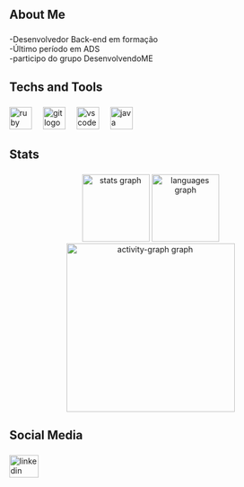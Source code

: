 
<h2 align="left">About Me</h2>

###

<p align="left">-Desenvolvedor Back-end em formação<br>-Último período em ADS<br>-participo do grupo DesenvolvendoME</p>

###

<h2 align="left">Techs and Tools</h2>

###

<div align="left">
  <img src="https://cdn.jsdelivr.net/gh/devicons/devicon/icons/ruby/ruby-original.svg" height="40" alt="ruby logo"  />
  <img width="12" />
  <img src="https://cdn.jsdelivr.net/gh/devicons/devicon/icons/git/git-original.svg" height="40" alt="git logo"  />
  <img width="12" />
  <img src="https://cdn.jsdelivr.net/gh/devicons/devicon/icons/vscode/vscode-original.svg" height="40" alt="vscode logo"  />
  <img width="12" />
  <img src="https://cdn.jsdelivr.net/gh/devicons/devicon/icons/java/java-original.svg" height="40" alt="java logo"  />
</div>

###

<h2 align="left">Stats</h2>

###

<div align="center">
  <img src="https://github-readme-stats.vercel.app/api?username=ThomasSantos-Dev&hide_title=false&hide_rank=false&show_icons=true&include_all_commits=true&count_private=true&disable_animations=false&theme=nightowl&locale=pt-br&hide_border=false&order=1&custom_title=Thomas%20Jefferson%20GItHubStats" height="120" alt="stats graph"  />
  <img src="https://github-readme-stats.vercel.app/api/top-langs?username=ThomasSantos-Dev&locale=pt-br&hide_title=false&layout=compact&card_width=320&langs_count=5&theme=nightowl&hide_border=false&order=2" height="120" alt="languages graph"  />
  <img src="https://github-readme-activity-graph.vercel.app/graph?username=ThomasSantos-Dev&radius=16&theme=nightowl&area=true&order=5" height="300" alt="activity-graph graph"  />
</div>

###

<h2 align="left">Social Media</h2>

###

<div align="left">
  <a href="https://www.linkedin.com/in/thomas-jefferson-espíndola-santos-6076a2128/" target="_blank">
    <img src="https://raw.githubusercontent.com/maurodesouza/profile-readme-generator/master/src/assets/icons/social/linkedin/default.svg" width="52" height="40" alt="linkedin logo"  />
  </a>
</div>

###
